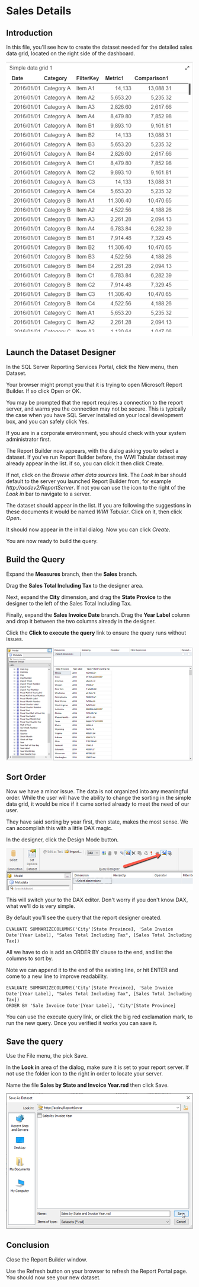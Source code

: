 # Sales Details

## Introduction

In this file, you'll see how to create the dataset needed for the detailed sales data grid, located on the right side of the dashboard.

![Sales Details](../images/sales-dashboard-demo-simple-data-grid.png)

## Launch the Dataset Designer

In the SQL Server Reporting Services Portal, click the New menu, then Dataset.

Your browser might prompt you that it is trying to open Microsoft Report Builder. If so click Open or OK.

You may be prompted that the report requires a connection to the report server, and warns you the connection may not be secure. This is typically the case when you have SQL Server installed on your local development box, and you can safely click Yes.

If you are in a corporate environment, you should check with your system administrator first.

The Report Builder now appears, with the dialog asking you to select a dataset. If you've run Report Builder before, the WWI Tabular dataset may already appear in the list. if so, you can click it then click Create.

If not, click on the _Browse other data sources_ link. The _Look in_ bar should default to the server you launched Report Builder from, for example _http://acdev2/ReportServer_. If not you can use the icon to the right of the _Look in_ bar to navigate to a server.

The dataset should appear in the list. If you are following the suggestions in these documents it would be named _WWI Tabular_. Click on it, then click _Open_.

It should now appear in the initial dialog. Now you can click _Create_.

You are now ready to build the query.

## Build the Query

Expand the **Measures** branch, then the **Sales** branch.

Drag the **Sales Total Including Tax** to the designer area.

Next, expand the **City** dimension, and drag the **State Provice** to the designer to the left of the Sales Total Including Tax.

Finally, expand the **Sales Invoice Date** branch. Drag the **Year Label** column and drop it between the two columns already in the designer.

Click the **Click to execute the query** link to ensure the query runs without issues.

![Sales by State and Invoice Year](../images/sales-by-state-invoice-year-01.png)

## Sort Order

Now we have a minor issue. The data is not organized into any meaningful order. While the user will have the ability to change the sorting in the simple data grid, it would be nice if it came sorted already to meet the need of our user.

They have said sorting by year first, then state, makes the most sense. We can accomplish this with a little DAX magic.

In the designer, click the Design Mode button.

![](./images/../../images/employee-list-03.png)

This will switch your to the DAX editor. Don't worry if you don't know DAX, what we'll do is very simple.

By default you'll see the query that the report designer created.

```
EVALUATE SUMMARIZECOLUMNS('City'[State Province], 'Sale Invoice Date'[Year Label], "Sales Total Including Tax", [Sales Total Including Tax])
```

All we have to do is add an ORDER BY clause to the end, and list the columns to sort by.

Note we can append it to the end of the existing line, or hit ENTER and come to a new line to improve readability.

```
EVALUATE SUMMARIZECOLUMNS('City'[State Province], 'Sale Invoice Date'[Year Label], "Sales Total Including Tax", [Sales Total Including Tax]) 
ORDER BY 'Sale Invoice Date'[Year Label], 'City'[State Province]
```

You can use the execute query link, or click the big red exclamation mark, to run the new query. Once you verified it works you can save it.

## Save the query

Use the File menu, the pick Save.

In the **Look in** area of the dialog, make sure it is set to your report server. If not use the folder icon to the right in order to locate your server.

Name the file **Sales by State and Invoice Year.rsd** then click Save.

![Sales by State and Invoice Year Save as](../images/sales-by-state-invoice-year-02.png)

## Conclusion

Close the Report Builder window.

Use the Refresh button on your browser to refresh the Report Portal page. You should now see your new dataset.
